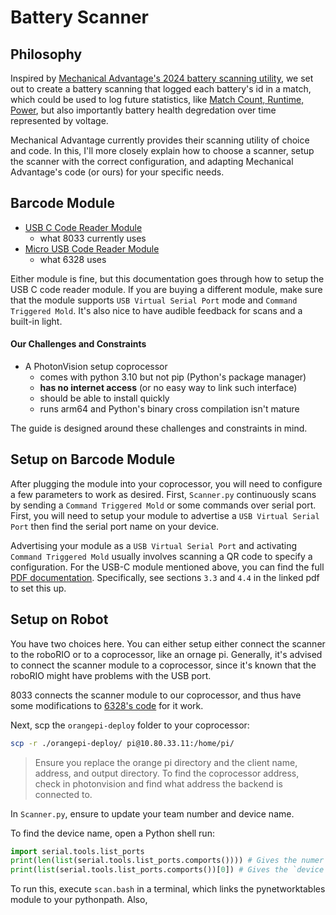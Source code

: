 # Battery Scanner

## Philosophy

Inspired by [Mechanical Advantage's 2024 battery scanning utility](https://www.chiefdelphi.com/t/frc-6328-mechanical-advantage-2024-build-thread/442736/391), we set out to create a battery scanning that logged each battery's id in a match, which could be used to log future statistics, like [Match Count, Runtime, Power](https://www.chiefdelphi.com/uploads/default/original/3X/3/1/31864f94225aa8380e5f00228048168bbf79f656.png), but also importantly battery health degredation over time represented by voltage.

Mechanical Advantage currently provides their scanning utility of choice and code. In this, I'll more closely explain how to choose a scanner, setup the scanner with the correct configuration, and adapting Mechanical Advantage's code (or ours) for your specific needs.

## Barcode Module
- [USB C Code Reader Module](https://www.amazon.com/XICOOLEE-Barcode-Scanner-Reader-Interface/dp/B0BC1H3ZR1?dib=eyJ2IjoiMSJ9.zJoS4HL2SCC_jQ0iv8L7IgP4HZeUEEZ-leOj8f4S1n1mzAu9df3Fylb4Mp_lEbqhBbilSUYPOBrfrvlzOeCjj22Ete7uwGJvD1FS3ynFVParF8VniRxCFrvT4RAljThJ6-k8e6AAn7fM6oe-ImLurFzgKbE3-M67NXDq5Pk79pFzrigbDe-cj8ggWoy4IA9YNOacQfBIcQ5UZOyzcELk9IlDpYK0jQ8yrM4BCE6uz-k.Fk4zP7itiaLxx_wJusWfZdSOolUIe3rR6Lvtq4-P2AQ&dib_tag=se&keywords=qr+code+scanner+module&qid=1730069451&sr=8-5)
  - what 8033 currently uses
- [Micro USB Code Reader Module](https://www.amazon.com/Waveshare-Barcode-Scanner-Directly-Computer/dp/B07P3GD3XV?dib=eyJ2IjoiMSJ9.zJoS4HL2SCC_jQ0iv8L7IgP4HZeUEEZ-leOj8f4S1n1mzAu9df3Fylb4Mp_lEbqhBbilSUYPOBrfrvlzOeCjj22Ete7uwGJvD1FS3ynFVParF8VniRxCFrvT4RAljThJ6-k8e6AAn7fM6oe-ImLurFzgKbE3-M67NXDq5Pk79pFzrigbDe-cj8ggWoy4IA9YNOacQfBIcQ5UZOyzcELk9IlDpYK0jQ8yrM4BCE6uz-k.Fk4zP7itiaLxx_wJusWfZdSOolUIe3rR6Lvtq4-P2AQ&dib_tag=se&keywords=qr+code+scanner+module&qid=1730069451&sr=8-4)
  - what 6328 uses
 
Either module is fine, but this documentation goes through how to setup the USB C code reader module. If you are buying a different module, make sure that the module supports `USB Virtual Serial Port` mode and `Command Triggered Mold`. It's also nice to have audible feedback for scans and a built-in light.

#### Our Challenges and Constraints
- A PhotonVision setup coprocessor
  - comes with python 3.10 but not pip (Python's package manager)
  - **has no internet access** (or no easy way to link such interface)
  - should be able to install quickly
  - runs arm64 and Python's binary cross compilation isn't mature

The guide is designed around these challenges and constraints in mind. 

## Setup on Barcode Module

After plugging the module into your coprocessor, you will need to configure a few parameters to work as desired. First, `Scanner.py` continuously scans by sending a `Command Triggered Mold` or some commands over serial port. First, you will need to setup your module to advertise a `USB Virtual Serial Port` then find the serial port name on your device.

Advertising your module as a `USB Virtual Serial Port` and activating `Command Triggered Mold` usually involves scanning a QR code to specify a configuration. For the USB-C module mentioned above, you can find the full [PDF documentation](https://seengreat.com/upload/file/109/Barcode+Scanner+Reader+User+Manual_en.pdf). Specifically, see sections `3.3` and `4.4` in the linked pdf to set this up.

## Setup on Robot

You have two choices here. You can either setup either connect the scanner to the roboRIO or to a coprocessor, like an ornage pi. Generally, it's advised to connect the scanner module to a coprocessor, since it's known that the roboRIO might have problems with the USB port.

8033 connects the scanner module to our coprocessor, and thus have some modifications to [6328's code](https://github.com/Mechanical-Advantage/RobotCode2024/blob/face2f4f620502018fbb9715f2c1f724de799298/battery_scanner/scanner.py) for it work.

Next, scp the `orangepi-deploy` folder to your coprocessor:

```bash
scp -r ./orangepi-deploy/ pi@10.80.33.11:/home/pi/
```
> Ensure you replace the orange pi directory and the client name, address, and output directory. To find the coprocessor address, check in photonvision and find what address the backend is connected to.

In `Scanner.py`, ensure to update your team number and device name.

To find the device name, open a Python shell run:
```python
import serial.tools.list_ports
print(len(list(serial.tools.list_ports.comports()))) # Gives the numer of devices connected
print(list(serial.tools.list_ports.comports())[0]) # Gives the `device name` of a
```

To run this, execute `scan.bash` in a terminal, which links the pynetworktables module to your pythonpath. Also,